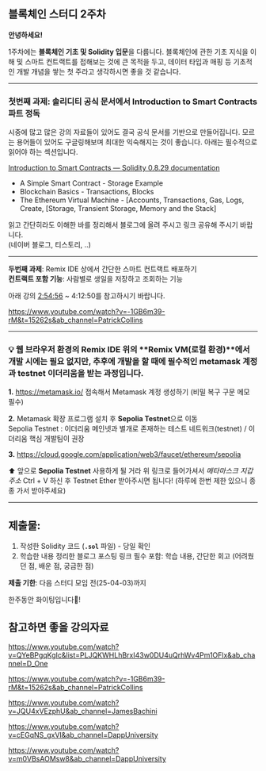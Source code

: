 ## 블록체인 스터디 2주차

**안녕하세요!**

1주차에는 **블록체인 기초 및 Solidity 입문**을 다룹니다.
블록체인에 관한 기초 지식을 이해 및 스마트 컨트랙트를 접해보는 것에 큰 목적을 두고,
데이터 타입과 매핑 등 기초적인 개발 개념을 쌓는 첫 주라고 생각하시면 좋을 것 같습니다.

---

### **첫번째 과제:** 솔리디티 공식 문서에서 **Introduction to Smart Contracts** 파트 정독

시중에 많고 많은 강의 자료들이 있어도 결국 공식 문서를 기반으로 만들어집니다.
모르는 용어들이 있어도 구글링해보며 최대한 익숙해지는 것이 좋습니다.
아래는 필수적으로 읽어야 하는 섹션입니다.

[Introduction to Smart Contracts — Solidity 0.8.29 documentation](https://docs.soliditylang.org/en/v0.8.29/introduction-to-smart-contracts.html)

- A Simple Smart Contract - Storage Example
- Blockchain Basics - Transactions, Blocks
- The Ethereum Virtual Machine - [Accounts, Transactions, Gas, Logs, Create, [Storage, Transient Storage, Memory and the Stack]

읽고 간단히라도 이해한 바를 정리해서 블로그에 올려 주시고 링크 공유해 주시기 바랍니다.  
(네이버 블로그, 티스토리, ..)

---

**두번째 과제**: Remix IDE 상에서 간단한 스마트 컨트랙트 배포하기  
**컨트랙트 포함 기능**: 사람별로 생일을 저장하고 조회하는 기능

아래 강의 [2:54:56](https://www.youtube.com/watch?v=-1GB6m39-rM&t=10496s) ~ 4:12:50를 참고하시기 바랍니다.

https://www.youtube.com/watch?v=-1GB6m39-rM&t=15262s&ab_channel=PatrickCollins

---

### 💡 웹 브라우저 환경의 Remix IDE 위의 **Remix VM(로컬 환경)**에서 개발 시에는 필요 없지만, 추후에 개발을 할 때에 필수적인 metamask 계정과 testnet 이더리움을 받는 과정입니다.

**1.** https://metamask.io/
접속해서 Metamask 계정 생성하기 (비밀 복구 구문 메모 필수)

**2.** Metamask 확장 프로그램 설치 후 **Sepolia Testnet**으로 이동  
Sepolia Testnet : 이더리움 메인넷과 별개로 존재하는 테스트 네트워크(testnet) / 이더리움 핵심 개발팀이 권장

**3.** https://cloud.google.com/application/web3/faucet/ethereum/sepolia

⬆ 앞으로 **Sepolia Testnet** 사용하게 될 거라 위 링크로 들어가셔서 _메타마스크 지갑 주소_
Ctrl + V 하신 후 Testnet Ether 받아주시면 됩니다! (하루에 한번 제한 있으니 종종 가서 받아주세요)

---

## **제출물**:

1. 작성한 Solidity 코드 (**`.sol`** 파일) - 당일 확인
2. 학습한 내용 정리한 블로그 포스팅 링크
   필수 포함: 학습 내용, 간단한 회고 (어려웠던 점, 배운 점, 궁금한 점)

**제출 기한**: 다음 스터디 모임 전(25-04-03)까지

한주동안 화이팅입니다💨!

## 참고하면 좋을 강의자료

https://www.youtube.com/watch?v=QYeBPgqKgIc&list=PLJQKWHLhBrxI43w0DU4uQrhWv4Pm1OFlx&ab_channel=D_One

https://www.youtube.com/watch?v=-1GB6m39-rM&t=15262s&ab_channel=PatrickCollins

https://www.youtube.com/watch?v=JQU4xVEzphU&ab_channel=JamesBachini

https://www.youtube.com/watch?v=cEGqNS_gxVI&ab_channel=DappUniversity

https://www.youtube.com/watch?v=m0VBsAOMsw8&ab_channel=DappUniversity
